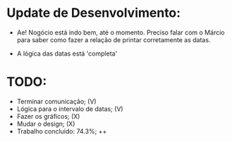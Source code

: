# Update de Desenvolvimento:

* Ae!
  Nogócio está indo bem, até o momento. Preciso falar com o Márcio
para saber como fazer a relação de printar corretamente as datas.

* A lógica das datas está 'completa'

# TODO:

* Terminar comunicação; (V)
* Lógica para o intervalo de datas; (V)
* Fazer os gráficos; (X)
* Mudar o design; (X)
* Trabalho concluido: 74.3%; ++
